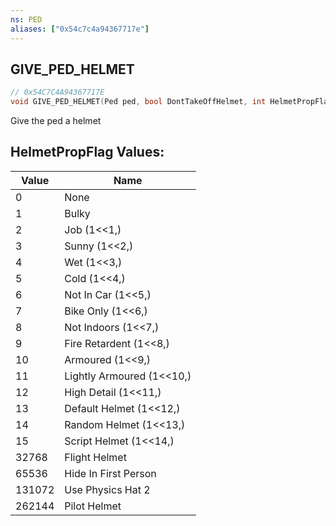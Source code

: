 ```yaml
---
ns: PED
aliases: ["0x54c7c4a94367717e"]
---
```

## GIVE_PED_HELMET

```c
// 0x54C7C4A94367717E
void GIVE_PED_HELMET(Ped ped, bool DontTakeOffHelmet, int HelmetPropFlag, int OverwriteHelmetTexId);
```

Give the ped a helmet

## HelmetPropFlag Values:
| Value | Name |
| --- | --- |
| 0 | None |
| 1 | Bulky |
| 2 | Job (1<<1,) |
| 3 | Sunny (1<<2,) |
| 4 | Wet (1<<3,) |
| 5 | Cold (1<<4,) |
| 6 | Not In Car (1<<5,) |
| 7 | Bike Only (1<<6,) |
| 8 | Not Indoors (1<<7,) |
| 9 | Fire Retardent (1<<8,) |
| 10 | Armoured (1<<9,) |
| 11 | Lightly Armoured (1<<10,) |
| 12 | High Detail (1<<11,) |
| 13 | Default Helmet (1<<12,) |
| 14 | Random Helmet (1<<13,) |
| 15 | Script Helmet (1<<14,) |
| 32768 | Flight Helmet |
| 65536 | Hide In First Person |
| 131072 | Use Physics Hat 2 |
| 262144 | Pilot Helmet |

